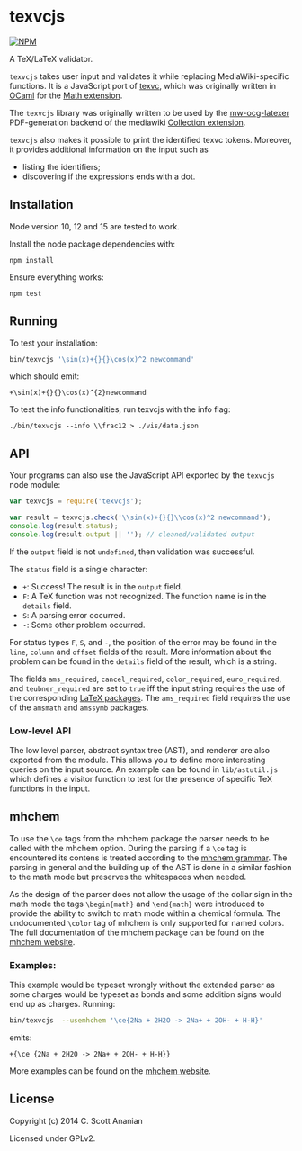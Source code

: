 # texvcjs

[![NPM][NPM1]][NPM2]

A TeX/LaTeX validator. 

`texvcjs` takes user input and validates it while replacing
MediaWiki-specific functions.  It is a JavaScript port of [texvc],
which was originally written in [OCaml] for the [Math extension].

The `texvcjs` library was originally written to be used by the
[mw-ocg-latexer] PDF-generation backend of the mediawiki
[Collection extension].

`texvcjs` also makes it possible to print the identified texvc tokens.
Moreover, it provides additional information on the input such as
* listing the identifiers;
* discovering if the expressions ends with a dot.

## Installation

Node version 10, 12 and 15 are tested to work.

Install the node package dependencies with:
```
npm install
```
Ensure everything works:
```
npm test
```

## Running

To test your installation:
```sh
bin/texvcjs '\sin(x)+{}{}\cos(x)^2 newcommand'
```
which should emit:
```
+\sin(x)+{}{}\cos(x)^{2}newcommand
```

To test the info functionalities, run texvcjs with the info flag:
```
./bin/texvcjs --info \\frac12 > ./vis/data.json
```


## API

Your programs can also use the JavaScript API exported by the
`texvcjs` node module:
```js
var texvcjs = require('texvcjs');

var result = texvcjs.check('\\sin(x)+{}{}\\cos(x)^2 newcommand');
console.log(result.status);
console.log(result.output || ''); // cleaned/validated output
```

If the `output` field is not `undefined`, then validation was successful.

The `status` field is a single character:
* `+`: Success! The result is in the `output` field.
* `F`: A TeX function was not recognized.  The function name is in the
  `details` field.
* `S`: A parsing error occurred.
* `-`: Some other problem occurred.

For status types `F`, `S`, and `-`, the position of the error may be found
in the `line`, `column` and `offset` fields of the result.  More information
about the problem can be found in the `details` field of the result, which
is a string.

The fields `ams_required`, `cancel_required`, `color_required`,
`euro_required`, and `teubner_required` are set to `true` iff the input
string requires the use of the corresponding [LaTeX packages].
The `ams_required` field requires the use of the `amsmath` and `amssymb`
packages.

### Low-level API

The low level parser, abstract syntax tree (AST), and renderer are also
exported from the module.  This allows you to define more interesting
queries on the input source.  An example can be found in `lib/astutil.js`
which defines a visitor function to test for the presence of specific
TeX functions in the input.

## mhchem

To use the `\ce` tags from the mhchem package the parser needs to be called
with the mhchem option. During the parsing if a `\ce` tag is encountered
its contens is treated according to the [mhchem grammar]. The parsing in
general and the building up of the AST is done in a similar fashion to the
math mode but preserves the whitespaces when needed.

As the design of the parser does not allow the usage of the dollar sign in
the math mode the tags `\begin{math}` and `\end{math}` were introduced to 
provide the ability to switch to math mode within a chemical formula. The
undocumented `\color` tag of mhchem is only supported for named colors. 
The full documentation of the mhchem package can be found on the 
[mhchem website].

### Examples:
This example would be typeset wrongly without the extended parser as some
charges would be typeset as bonds and some addition signs would end up as 
charges. Running:
```sh
bin/texvcjs  --usemhchem '\ce{2Na + 2H2O -> 2Na+ + 2OH- + H-H}'
```
emits:
```
+{\ce {2Na + 2H2O -> 2Na+ + 2OH- + H-H}}
```
More examples can be found on the [mhchem website].

## License

Copyright (c) 2014 C. Scott Ananian

Licensed under GPLv2.

[mw-ocg-latexer]: https://github.com/wikimedia/mediawiki-extensions-Collection-OfflineContentGenerator-latex_renderer
[texvc]: https://phabricator.wikimedia.org/diffusion/EMAT/browse/REL1_23/texvccheck/README
[Math extension]: https://www.mediawiki.org/wiki/Extension:Math
[Collection extension]: https://www.mediawiki.org/wiki/Extension:Collection
[OCaml]: https://ocaml.org/
[LaTeX packages]: http://www.ctan.org/

[mhchem grammar]: https://raw.githubusercontent.com/mhchem/MathJax-mhchem-validity-syntax/master/mhchem-strict-simplified.grm
[mhchem website]: https://mhchem.github.io/MathJax-mhchem/

[NPM1]: https://nodei.co/npm/mathoid-texvcjs.png
[NPM2]: https://nodei.co/npm/mathoid-texvcjs/

